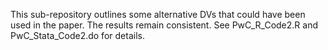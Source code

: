 This sub-repository outlines some alternative DVs that could have been used in the paper. The results remain consistent. See PwC_R_Code2.R and PwC_Stata_Code2.do for details.
